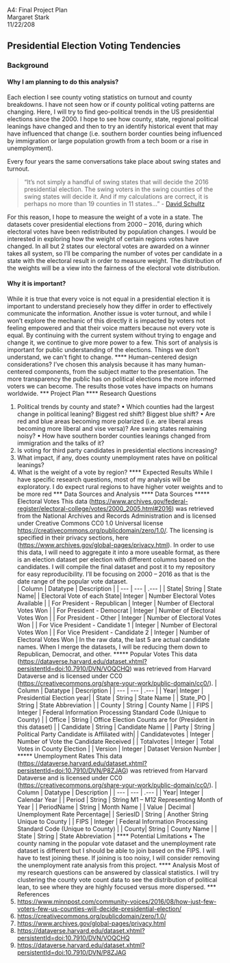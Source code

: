 
A4: Final Project Plan <br/>
Margaret Stark <br/>
11/22/208 <br/>

## Presidential Election Voting Tendencies

### Background

#### Why I am planning to do this analysis?
Each election I see county voting statistics on turnout and county breakdowns.  I have not seen how or if county political voting patterns are changing.  Here, I will try to find geo-political trends in the US presidential elections since the 2000.  I hope to see how county, state, regional political leanings have changed and then to try an identify historical event that may have influenced that change (i.e. southern border counties being influenced by immigration or large population growth from a tech boom or a rise in unemployment). <br/>

Every four years the same conversations take place about swing states and turnout.
> “It’s not simply a handful of swing states that will decide the 2016 presidential election. The swing voters in the swing counties of the swing states will decide it. And if my calculations are correct, it is perhaps no more than 19 counties in 11 states…” - [David Schultz](https://www.minnpost.com/community-voices/2016/08/how-just-few-voters-few-us-counties-will-decide-presidential-election/) 

For this reason, I hope to measure the weight of a vote in a state.   The datasets cover presidential elections from 2000 – 2016, during which electoral votes have been redistributed by population changes.  I would be interested in exploring how the weight of certain regions votes have changed.  In all but 2 states our electoral votes are awarded on a winner takes all system, so I’ll be comparing the number of votes per candidate in a state with the electoral result in order to measure weight.  The distribution of the weights will be a view into the fairness of the electoral vote distribution.

#### Why it is important?
While it is true that every voice is not equal in a presidential election it is important to understand preciesely how they differ in order to effectively communicate the information.  Another issue is voter turnout, and while I won’t explore the mechanic of this directly it is impacted by voters not feeling empowered and that their voice matters because not every vote is equal.  By continuing with the current system without trying to engage and change it, we continue to give more power to a few.  This sort of analysis is important for public understanding of the elections.  Things we don’t understand, we can't fight to change.
**** Human-centered design considerations?
I’ve chosen this analysis because it has many human-centered components, from the subject matter to the presentation.  The more transparency the public has on political elections the more informed voters we can become.  The results those votes have impacts on humans worldwide. 
*** Project Plan
**** Research Questions
1.	Political trends by county and state?
•	Which counties had the largest change in political leaning? Biggest red shift? Biggest blue shift? 
•	Are red and blue areas becoming more polarized (i.e. are liberal areas becoming more liberal and vise versa)? Are swing states remaining noisy?
•	How have southern border counties leanings changed from immigration and the talks of it?
2.	Is voting for third party candidates in presidential elections increasing?
3.	What impact, if any, does county unemployment rates have on political leanings?
4.	What is the weight of a vote by region?
**** Expected Results
While I have specific research questions, most of my analysis will be exploratory. I do expect rural regions to have higher voter weights and to be more red
*** Data Sources and Analysis
**** Data Sources
***** Electoral Votes
This data (https://www.archives.gov/federal-register/electoral-college/votes/2000_2005.html#2016) was retrieved from the National Archives and Records Administration and is licensed under Creative Commons CC0 1.0 Universal license https://creativecommons.org/publicdomain/zero/1.0/.  The licensing is specified in their privacy sections, here (https://www.archives.gov/global-pages/privacy.html). In order to use this data, I will need to aggregate it into a more useable format, as there is an election dataset per election with different columns based on the candidates. I will compile the final dataset and post it to my repository for easy reproducibility.
I’ll be focusing on 2000 – 2016 as that is the date range of the popular vote dataset.  
| Column | Datatype | Description |
| --- | --- | .--- |
| State| String | State Name|
| Electoral Vote of each State| Integer | Number Electoral Votes Available |
| For President - Republican | Integer | Number of Electoral Votes Won |
| For President - Democrat | Integer | Number of Electoral Votes Won |
| For President - Other | Integer | Number of Electoral Votes Won |
| For Vice President - Candidate 1 | Integer | Number of Electoral Votes Won |
| For Vice President - Candidate 2 | Integer | Number of Electoral Votes Won |
In the raw data, the last 5 are actual candidate names.  When I merge the datasets, I will be reducing them down to Republican, Democrat, and other.
***** Popular Votes
This data (https://dataverse.harvard.edu/dataset.xhtml?persistentId=doi:10.7910/DVN/VOQCHQ) was retrieved from Harvard Dataverse and is licensed under CC0 (https://creativecommons.org/share-your-work/public-domain/cc0/).
| Column | Datatype | Description |
| --- | --- | .--- |
| Year| Integer | Presidential Election year|
| State | String | State Name |
| State_PO | String | State Abbreviation |
| County | String | County Name |
| FIPS | Integer | Federal Information Processing Standard Code (Unique to County) |
| Office | String | Office Election Counts are for (President in this dataset) |
| Candidate | String | Candidate Name |
| Party | String | Political Party Candidate is Affiliated with|
| Candidatevotes | Integer | Number of Vote the Candidate Received |
| Totalvotes | Integer | Total Votes in County Election |
| Version | Integer | Dataset Version Number |
***** Unemployment Rates
This data (https://dataverse.harvard.edu/dataset.xhtml?persistentId=doi:10.7910/DVN/P8ZJAG) was retrieved from Harvard Dataverse and is licensed under CC0 (https://creativecommons.org/share-your-work/public-domain/cc0/).
| Column | Datatype | Description |
| --- | --- | .--- |
| Year| Integer | Calendar Year |
| Period | String | String M1 – M12 Representing Month of Year |
| PeriodName | String | Month Name |
| Value | Decimal | Unemployment Rate Percentage|
| SeriesID | String | Another String Unique to County |
| FIPS | Integer | Federal Information Processing Standard Code (Unique to County) |
| County| String | County Name |
| State | String | State Abbreviation |
**** Potential Limitations
•	The county naming in the popular vote dataset and the unemployment rate dataset is different but I should be able to join based on the FIPS.  I will have to test joining these.  If joining is too noisy, I will consider removing the unemployment rate analysis from this project.
**** Analysis
Most of my research questions can be answered by classical statistics.  I will try clustering the county vote count data to see the distribution of political lean, to see where they are highly focused versus more dispersed. 
*** References
1. https://www.minnpost.com/community-voices/2016/08/how-just-few-voters-few-us-counties-will-decide-presidential-election/
2. https://creativecommons.org/publicdomain/zero/1.0/
3. https://www.archives.gov/global-pages/privacy.html
4. https://dataverse.harvard.edu/dataset.xhtml?persistentId=doi:10.7910/DVN/VOQCHQ
5. https://dataverse.harvard.edu/dataset.xhtml?persistentId=doi:10.7910/DVN/P8ZJAG
